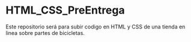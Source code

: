 # HTML_CSS_PreEntrega
Este repositorio será para subir codigo en HTML y CSS de una tienda en linea sobre partes de bicicletas.
